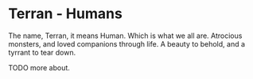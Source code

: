 Terran - Humans
====

The name, Terran, it means Human. Which is what we all are. 
Atrocious monsters, and loved companions through life.
A beauty to behold, and a tyrrant to tear down.

TODO more about.

